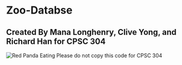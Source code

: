 # Zoo-Databse
## Created By Mana Longhenry, Clive Yong, and Richard Han for CPSC 304 
![Red Panda Eating](https://user-images.githubusercontent.com/24577659/225197620-f5e59988-e77a-4513-a3d0-f9be90632930.jpg)
Please do not copy this code for CPSC 304 
